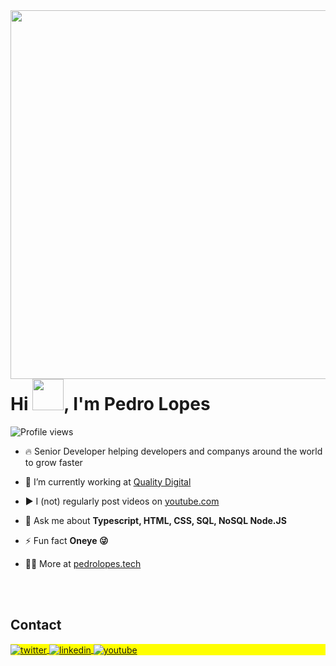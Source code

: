 <img align="right" height="590em" src="https://raw.githubusercontent.com/gist/Pedrolopesh/065c3f1b207fc9ee3c81369698c73a4a/raw/8c37a8b0044dbcca49cdeb91f5178394ca79ae34/githubcard.svg"/>
<h1 align="left">Hi <img src="https://raw.githubusercontent.com/kaueMarques/kaueMarques/master/hi.gif" height="50px" widht="50px">, I'm Pedro Lopes</h1>
<p align="left"> <img src="https://komarev.com/ghpvc/?username=maykbrito&color=yellow" alt="Profile views" /> </p>

- 🔥 Senior Developer helping developers and companys around the world to grow faster

- 🔭 I’m currently working at [Quality Digital](https://qualitydigital.global/?utm_source=google&utm_medium=cpc&utm_campaign=gads_qualificar_geral_institucional_ads1&gad_source=1&gclid=Cj0KCQjwxqayBhDFARIsAANWRnQ-BCi0lXByvSicWMDmJCaEvpulaX20Ai7L1FpeywNTXviU5BHoer4aArmCEALw_wcB)

- ▶️ I (not) regularly post videos on [youtube.com](https://www.youtube.com/channel/UCEnWEeD27gzyliBYhRkcnzQ)

- 💬 Ask me about **Typescript, HTML, CSS, SQL, NoSQL Node.JS**

- ⚡ Fun fact **Oneye 😜**

- 👨‍💻 More at [pedrolopes.tech](https://pedrolopes.tech)

<!--
<br><br>
## 🛠 &nbsp;Tech Stack
![JavaScript](https://img.shields.io/badge/-JavaScript-05122A?style=flat&logo=javascript)&nbsp;
![Node.js](https://img.shields.io/badge/-Node.js-05122A?style=flat&logo=node.js)&nbsp;
![HTML](https://img.shields.io/badge/-HTML-05122A?style=flat&logo=HTML5)&nbsp;
![CSS](https://img.shields.io/badge/-CSS-05122A?style=flat&logo=CSS3&logoColor=1572B6)&nbsp;
![React](https://img.shields.io/badge/-React-05122A?style=flat&logo=react)&nbsp;
![Git](https://img.shields.io/badge/-Git-05122A?style=flat&logo=git)&nbsp;
![GitHub](https://img.shields.io/badge/-GitHub-05122A?style=flat&logo=github)&nbsp;
![Markdown](https://img.shields.io/badge/-Markdown-05122A?style=flat&logo=markdown)&nbsp;
![Visual Studio Code](https://img.shields.io/badge/-Visual%20Studio%20Code-05122A?style=flat&logo=visual-studio-code&logoColor=007ACC)&nbsp;
![PostgreSQL](https://img.shields.io/badge/-PostgreSQL-05122A?style=flat&logo=postgresql)&nbsp;
![SQLite](https://img.shields.io/badge/-SQLite-05122A?style=flat&logo=sqlite)&nbsp;
<br><br>
## ⚙️ &nbsp;GitHub Analytics
<p align="left">
<img width="530em" src="https://github-readme-stats.vercel.app/api?username=maykbrito&show_icons=true&theme=vision-friendly-dark" alt="maykbrito's stats"/>
<img width="530em" src="https://github-readme-stats.vercel.app/api/top-langs/?username=maykbrito&layout=compact&theme=vision-friendly-dark" alt="maykbrito's most languages"/>
</p>
-->

<br><br>

## Contact

<p align="left" style="background:yellow">
<a href="https://twitter.com/pedro_lopes_s" target="_blank">
  <img align="center" src="https://img.shields.io/badge/-pedrolopes-05122A?style=flat&logo=twitter" alt="twitter"/>  
</a>
<a href="https://www.linkedin.com/in/pedro-lopes-50b3b818a/" target="_blank">
  <img align="center" src="https://img.shields.io/badge/-pedrolopes-05122A?style=flat&logo=linkedin" alt="linkedin"/>
</a>
<a href="https://www.youtube.com/channel/UCEnWEeD27gzyliBYhRkcnzQ" target="_blank">
 <img align="center" src="https://img.shields.io/badge/-pedrolopes-05122A?style=flat&logo=youtube" alt="youtube"/>
</a>
</p>

<!--
<img width="490em" src="https://github-readme-twitter-gazf.vercel.app/api?id=maykbrito&layout=wide&show_reply=off&show_retweet=off" />
**maykbrito/maykbrito** is a ✨ _special_ ✨ repository because its `README.md` (this file) appears on your GitHub profile.
Here are some ideas to get you started:
- 🔭 I’m currently working on ...
- 🌱 I’m currently learning ...
- 👯 I’m looking to collaborate on ...
- 🤔 I’m looking for help with ...
- 💬 Ask me about ...
- 📫 How to reach me: ...
- 😄 Pronouns: ...
- ⚡ Fun fact: ...
-->
